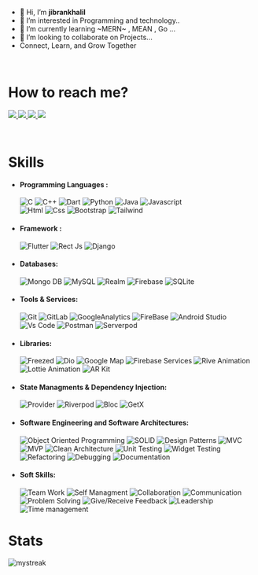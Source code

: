 
- 👋 Hi, I’m  **jibrankhalil** 
- 👀 I’m interested in Programming and technology..
- 🌱 I’m currently learning ~MERN~ , MEAN , Go ...
- 💞️ I’m looking to collaborate on Projects...
- Connect, Learn, and Grow Together

 <br />
<p align="start">
  <h1 align="start"> How to reach me? </h1>
<p h2 align="start">

  <a href="https://www.linkedin.com/in/jibran-khalil-8949541b0/"> <img src="https://img.icons8.com/?size=40&id=xuvGCOXi8Wyg&format=png&color=000000"/> </a>
  <a href="mailto:dev.jibrankhalil@gmail.com"> <img src="https://img.icons8.com/?size=40&id=P7UIlhbpWzZm&format=png&color=000000"/> </a>
  <a href="https://github.com/jibrankhalil-jk/"> <img src="https://img.icons8.com/?size=40&id=106564&format=png&color=000000"/> </a>
  <a href="https://jibrankhalil-jk.github.io/"> <img src="https://img.icons8.com/?size=40&id=63807&format=png&color=000000"/> </a> 


 
 
 <br />
 <p align="start">
 <h1 align="start"> Skills </h1>
 <p h2 align="start">

- #### Programming Languages :

  <img alt="C" src="https://img.shields.io/badge/C-blue?style=flat-squar&logo=c&logoColor=white"/> 
  <img alt="C++" src="https://img.shields.io/badge/C++-darkblue?style=flat-squar&logo=cplusplus&logoColor=white"/>
  <img alt="Dart" src="https://img.shields.io/badge/Dart-blue?style=flat-squar&logo=dart&logoColor=white">
  <img alt="Python" src="https://img.shields.io/badge/Python-yellow?style=flat-squar&logo=Python&logoColor=white"/> 
  <img alt="Java" src="https://img.shields.io/badge/java-bc0b19?style=flat-squar&logo=openjdk&logoColor=white"/>
  <img alt="Javascript" src="https://img.shields.io/badge/javascript-yellow.svg?style=flat-squar&logo=javascript&logoColor=white"/>
  <br>
  <img alt="Html" src="https://img.shields.io/badge/html-orange?style=flat-squar&logo=html5&logoColor=white"/>
  <img alt="Css" src="https://img.shields.io/badge/Css-075898?style=flat-squar&logo=Css3&logoColor=white"/>
  <img alt="Bootstrap" src="https://img.shields.io/badge/Bootstrap-purple?style=flat-squar&logo=Bootstrap&logoColor=white"/>
  <img alt="Tailwind" src="https://img.shields.io/badge/Tailwind-075898?style=flat-squar&logo=Tailwindcss&logoColor=white"/>
  


- #### Framework :

  <img alt="Flutter" src="https://img.shields.io/badge/Flutter-0175C2?style=flat-squar&logo=Flutter&logoColor=white">
  <img alt="Rect Js" src="https://img.shields.io/badge/React Js-0175C2?style=flat-squar&logo=react&logoColor=white">
  <img alt="Django" src="https://img.shields.io/badge/Django-075898?style=flat-squar&logo=Django">

- #### Databases:

  <img alt="Mongo DB" src="https://img.shields.io/badge/Mongodb-green.svg?style=flat-squar&logo=Mongodb&logoColor=white"/>
  <img alt="MySQL" src="https://img.shields.io/badge/mysql-00f.svg?style=flat-squar&logo=mysql&logoColor=white"/>
  <img alt="Realm" src="https://img.shields.io/badge/Realm-ff69b4.svg?style=flat-squar&logo=realm&logoColor=white"/>
  <img alt="Firebase" src="https://img.shields.io/badge/Firebase-orange.svg?style=flat-squar&logo=Firebase&logoColor=white"/> 
  <img alt="SQLite" src="https://img.shields.io/badge/sqlite-316192.svg?style=flat-squar&logo=sqlite&logoColor=white"/> 

- #### Tools & Services:

  <img alt="Git" src="https://img.shields.io/badge/git-F05033.svg?style=flat-squar&logo=git&labelColor=F05033&logoColor=white"/>
  <img alt="GitLab" src="https://img.shields.io/badge/gitlab-121011.svg?style=flat-squar&logo=gitlab&labelColor=121011&logoColor=white"/>
  <img alt="GoogleAnalytics" src="https://img.shields.io/badge/Google Analytics-e37400.svg?style=flat-squar&logo=googleanalytics&labelColor=e37400&logoColor=white"/>
  <img alt="FireBase" src="https://img.shields.io/badge/FireBase-EE800F.svg?style=flat-squar&logo=FireBase&labelColor=EE800F&logoColor=white"/>
  <img alt="Android Studio" src="https://img.shields.io/badge/Android Studio-88B653.svg?style=flat-squar&logo=androidstudio&labelColor=88B653&logoColor=white"/>
  <img alt="Vs Code" src="https://img.shields.io/badge/Vs Code-3FABF3.svg?style=flat-squar&logo=visualstudiocode&labelColor=3FABF3&logoColor=white"/>
  <img alt="Postman" src="https://img.shields.io/badge/Postman-F76936.svg?style=flat-squar&logo=postman&labelColor=F76936&logoColor=white"/>
  <img alt="Serverpod" src="https://img.shields.io/badge/Serverpod-6A9500.svg?style=flat-squar&logo=serverpod&labelColor=6A9500&logoColor=white"/>

- #### Libraries:

  <!-- <img alt="Rx-Dart" src="https://img.shields.io/badge/Rx Dart-E13992.svg?style=flat-squar&logo=dart&labelColor=E13992&logoColor=white"/> -->
  <!-- <img alt="Rx-Android" src="https://img.shields.io/badge/Rx Android-E13992.svg?style=flat-squar&logo=android&labelColor=E13992&logoColor=white"/> --> 
  <img alt="Freezed" src="https://img.shields.io/badge/Freezed-316192.svg?style=flat-squar&logo=flutter&labelColor=316192&logoColor=white"/>
  <img alt="Dio" src="https://img.shields.io/badge/Dio-F7931E.svg?style=flat-squar&logo=flutter&labelColor=F7931E&logoColor=white"/>
  <!-- <img alt="GraphQL" src="https://img.shields.io/badge/GraphQL-DE33A6.svg?style=flat-squar&logo=graphql&labelColor=DE33A6"/> -->
  <img alt="Google Map" src="https://img.shields.io/badge/Google Map-C72800.svg?style=flat-squar&logo=firebase&labelColor=C72800&logoColor=white"/>
  <!-- <img alt="MapBox" src="https://img.shields.io/badge/MapBox-252525.svg?style=flat-squar&logo=MapBox&labelColor=252525&logoColor=white"/> -->
  <img alt="Firebase Services" src="https://img.shields.io/badge/Firebase Services-EE800F.svg?style=flat-squar&logo=firebase&labelColor=EE800F&logoColor=white"/>
  <img alt="Rive Animation" src="https://img.shields.io/badge/Rive Animation-000000.svg?style=flat-squar&logo=flutter&labelColor=000000"/>
  <img alt="Lottie Animation" src="https://img.shields.io/badge/Lottie Animation-007484.svg?style=flat-squar&logo=android&labelColor=007484&logoColor=white"/>
  <!-- <img alt="Vuforia" src="https://img.shields.io/badge/Vuforia-000000.svg?style=flat-squar&logo=unity&labelColor=000000&logoColor=white"/> -->
  <img alt="AR Kit" src="https://img.shields.io/badge/AR Kit-757575.svg?style=flat-squar&logo=flutter&labelColor=757575&logoColor=white"/>

- #### State Managments & Dependency Injection:

  <img alt="Provider" src="https://img.shields.io/badge/Provider-EB6222.svg?style=flat-squar&logo=flutter&logoColor=white"/>
  <img alt="Riverpod" src="https://img.shields.io/badge/Riverpod-08599D.svg?style=flat-squar&logo=flutter&logoColor=white"/>
  <img alt="Bloc" src="https://img.shields.io/badge/Bloc-0080BB.svg?style=flat-squar&logo=flutter&logoColor=white"/>
  <img alt="GetX" src="https://img.shields.io/badge/GetX-6711B6.svg?style=flat-squar&logo=flutter&logoColor=white"/>
  <!-- <img alt="Flutter Redux" src="https://img.shields.io/badge/Flutter Redux-7247B5.svg?style=flat-squar&logo=redux&logoColor=white"/>  -->
  <!-- <img alt="Kiwi" src="https://img.shields.io/badge/Kiwi-755246.svg?style=flat-squar&logo=flutter&logoColor=white"/> -->
  <!-- <img alt="GetIt" src="https://img.shields.io/badge/GetIt-035697.svg?style=flat-squar&logo=flutter&logoColor=white"/> -->
  <!-- <img alt="Dagger" src="https://img.shields.io/badge/Dagger-1B1E45.svg?style=flat-squar&logo=android&labelColor=1B1E45&logoColor=white"/> -->

- #### Software Engineering and Software Architectures:

    <img alt="Object Oriented Programming" src="https://img.shields.io/badge/OOP-121011.svg?style=flat-squar"/>
    <img alt="SOLID" src="https://img.shields.io/badge/SOLID-121011.svg?style=flat-squar"/>
    <img alt="Design Patterns" src="https://img.shields.io/badge/Design Patterns-121011.svg?style=flat-squar"/>
    <img alt="MVC" src="https://img.shields.io/badge/MVC-121011.svg?style=flat-squar"/>
    <img alt="MVP" src="https://img.shields.io/badge/MVP-121011.svg?style=flat-squar"/>
    <img alt="Clean Architecture" src="https://img.shields.io/badge/ Clean Architecture-121011.svg?style=flat-squar"/>
    <img alt="Unit Testing" src="https://img.shields.io/badge/Unit Testing-121011.svg?style=flat-squar"/>
    <img alt="Widget Testing" src="https://img.shields.io/badge/Widget Testing-121011.svg?style=flat-squar"/>  
    <img alt="Refactoring" src="https://img.shields.io/badge/Refactoring-121011.svg?style=flat-squar"/>
    <img alt="Debugging" src="https://img.shields.io/badge/Debugging-121011.svg?style=flat-squar"/>
    <img alt="Documentation" src="https://img.shields.io/badge/Documentation-121011.svg?style=flat-squar"/>

- #### Soft Skills:
  <img alt="Team Work" src="https://img.shields.io/badge/Team Work-02569B.svg?style=flat-squar"/>
  <img alt="Self Managment" src="https://img.shields.io/badge/Self Managment-02569B.svg?style=flat-squar"/>
  <img alt="Collaboration" src="https://img.shields.io/badge/Collaboration-02569B.svg?style=flat-squar"/>
  <img alt="Communication" src="https://img.shields.io/badge/Communication-02569B.svg?style=flat-squar"/>
  <img alt="Problem Solving" src="https://img.shields.io/badge/Problem Solving-02569B.svg?style=flat-squar"/>
  <img alt="Give/Receive Feedback" src="https://img.shields.io/badge/Give/Receive Feedback-02569B.svg?style=flat-squar"/>
  <img alt="Leadership" src="https://img.shields.io/badge/Leadership-02569B.svg?style=flat-squar"/>
  <img alt="Time management" src="https://img.shields.io/badge/Time management-02569B.svg?style=flat-squar"/>


<p align="start">
  <h1 align="start"> Stats </h1>
<p h2 align="start">


<img src="https://github-readme-streak-stats.herokuapp.com/?user=jibrankhalil-jk&theme=tokyonight" alt="mystreak"/>

